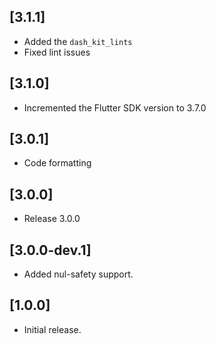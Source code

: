 ## [3.1.1]
- Added the `dash_kit_lints`
- Fixed lint issues
## [3.1.0]
- Incremented the Flutter SDK version to 3.7.0

## [3.0.1]

* Code formatting

## [3.0.0]

* Release 3.0.0

## [3.0.0-dev.1]

* Added nul-safety support.

## [1.0.0]

* Initial release.
